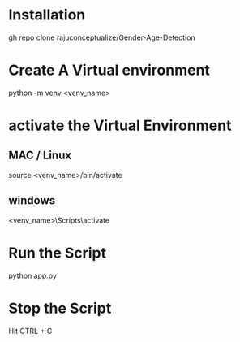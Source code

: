 # Installation

gh repo clone rajuconceptualize/Gender-Age-Detection

# Create A Virtual environment
python -m venv <venv_name>

# activate the Virtual Environment
## MAC / Linux
source <venv_name>/bin/activate
## windows
<venv_name>\Scripts\activate

# Run the Script
python app.py

# Stop the Script
Hit CTRL + C 
